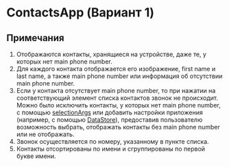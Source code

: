 # ContactsApp (Вариант 1)
## Примечания
1. Отображаются контакты, хранящиеся на устройстве, даже те, у которых нет main phone number.
2. Для каждого контакта отображается его изображение, first name и last name, а также main phone number или информация об отсутствии main phone number.
3. Если у контакта отсутствует main phone number, то при нажатии на соответствующий элемент списка контактов звонок не происходит. Можно было исключить контакты, у которых нет main phone number, с помощью [selectionArgs](https://developer.android.com/reference/android/content/ContentResolver#query(android.net.Uri,%20java.lang.String[],%20java.lang.String,%20java.lang.String[],%20java.lang.String,%20android.os.CancellationSignal)) или добавить настройки приложения (например, с помощью [DataStore](https://developer.android.com/topic/libraries/architecture/datastore)), предоставив пользователю возможность выбрать, отображать контакты без main phone number или не отображать.
4. Звонок осуществляется по номеру, указанному в пункте списка.
5. Контакты отсортированы по имени и сгруппированы по первой букве имени.
